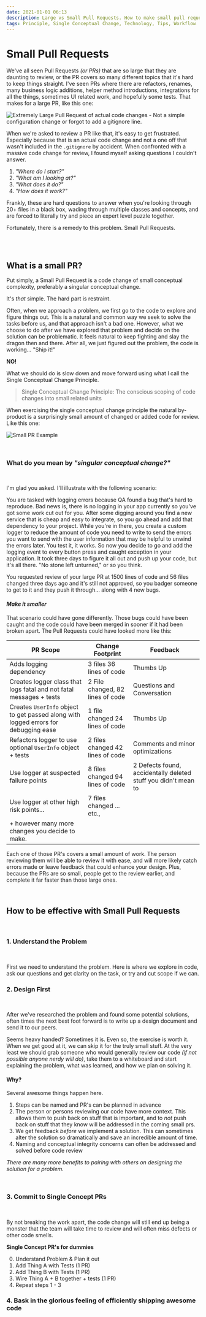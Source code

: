 ```yaml
---
date: 2021-01-01 06:13
description: Large vs Small Pull Requests. How to make small pull requests and the benefits. Work faster, find more bugs, write better code, be a better coworker.
tags: Principle, Single Conceptual Change, Technology, Tips, Workflow
---
```

# Small Pull Requests 

We've all seen Pull Requests _(or PRs)_ that are so large that they are daunting to review, or the PR covers so many different topics that it's hard to keep things straight. I've seen PRs where there are refactors, renames, many business logic additions, helper method introductions, integrations for all the things, sometimes UI related work, and hopefully some tests. That makes for a large PR, like this one:


![Extremely Large Pull Request of actual code changes - Not a simple configuration change or forgot to add a gitignore line.](../../images/largePR.png)

When we're asked to review a PR like that, it's easy to get frustrated. Especially because that is an actual code change and not a one off that wasn't included in the `.gitignore` by accident. When confronted with a massive code change for review, I found myself asking questions I couldn't answer.

1. _"Where do I start?"_
1. _"What am I looking at?"_
1. _"What does it do?"_
1. _"How does it work?"_

Frankly, these are hard questions to answer when you're looking through 20+ files in a black box, wading through multiple classes and concepts, and are forced to literally try and piece an expert level puzzle together. 

Fortunately, there is a remedy to this problem. Small Pull Requests. 

<br/>
<br/>

## What is a small PR?

Put simply, a Small Pull Request is a code change of small conceptual complexity, preferably a singular conceptual change.

It's _that_ simple. The hard part is restraint. 

Often, when we approach a problem, we first go to the code to explore and figure things out. This is a natural and common way we seek to solve the tasks before us, and that approach isn't a bad one. However, what we choose to do after we have explored that problem and decide on the solution can be problematic. It feels natural to keep fighting and slay the dragon then and there. After all, we just figured out the problem, the code is working... "Ship it!" 

**NO!**

What we should do is slow down and move forward using what I call the Single Conceptual Change Principle.

> Single Conceptual Change Principle: The conscious scoping of code changes into small related units

When exercising the single conceptual change principle the natural by-product is a surprisingly small amount of changed or added code for review. Like this one:

![Small PR Example](../../images/smallPR.png)

<br/>

### What do you mean by _"singular conceptual change?"_

<br/>

I'm glad you asked. I'll illustrate with the following scenario: 

You are tasked with logging errors because QA found a bug that's hard to reproduce. Bad news is, there is no logging in your app currently so you've got some work cut out for you. After some digging around you find a new service that is cheap and easy to integrate, so you go ahead and add that dependency to your project. While you're in there, you create a custom logger to reduce the amount of code you need to write to send the errors you want to send with the user information that may be helpful to unwind the errors later. You test it, it works. So now you decide to go and add the logging event to every button press and caught exception in your application. It took three days to figure it all out and push up your code, but it's all there. "No stone left unturned," or so you think.

You requested review of your large PR at 1500 lines of code and 56 files changed three days ago and it's still not approved, so you badger someone to get to it and they push it through... along with 4 new bugs.

#### _Make it smaller_


That scenario could have gone differently. Those bugs could have been caught and the code could have been merged in sooner if it had been broken apart. The Pull Requests could have looked more like this:

| **PR Scope** | **Change Footprint** | **Feedback** |
|--------|---------|-----------|
| Adds logging dependency | 3 files 36 lines of code | Thumbs Up |
| Creates logger class that logs fatal and not fatal messages + tests | 2 File changed, 82 lines of code | Questions and Conversation |
| Creates `UserInfo` object to get passed along with logged errors for debugging ease | 1 file changed 24 lines of code| Thumbs Up |
| Refactors logger to use optional `UserInfo` object + tests | 2 files changed 42 lines of code | Comments and minor optimizations |
| Use logger at suspected failure points | 8 files changed 94 lines of code | 2 Defects found, accidentally deleted stuff you didn't mean to | 
| Use logger at other high risk points... | 7 files changed ... etc., ||
| + however many more changes you decide to make. |||

Each one of those PR's covers a small amount of work. The person reviewing them will be able to review it with ease, and will more likely catch errors made or leave feedback that could enhance your design. Plus, because the PRs are so small, people get to the review earlier, and complete it far faster than those large ones.

<br/>

## How to be effective with Small Pull Requests
<br/>

### 1. Understand the Problem

<br/>

First we need to understand the problem. Here is where we explore in code, ask our questions and get clarity on the task, or try and cut scope if we can. 
<br/>

### 2. Design First
<br/>

After we've researched the problem and found some potential solutions, often times the next best foot forward is to write up a design document and send it to our peers. 

Seems heavy handed? Sometimes it is. Even so, the exercise is worth it. When we get good at it, we can skip it for the truly small stuff. At the very least we should grab someone who would generally review our code _(if not possible anyone nerdy will do)_, take them to a whiteboard and start explaining the problem, what was learned, and how we plan on solving it.

#### Why?

Several awesome things happen here. 

1. Steps can be named and PR's can be planned in advance
2. The person or persons reviewing our code have more context. This allows them to push back on stuff that is important, and to _not_ push back on stuff that they know will be addressed in the coming small prs.
3. We get feedback _before_ we implement a solution. This can sometimes alter the solution so dramatically and save an incredible amount of time. 
4. Naming and conceptual integrity concerns can often be addressed and solved before code review

_There are many more benefits to pairing with others on designing the solution for a problem._ 

<br/>

### 3. Commit to Single Concept PRs
<br/>

By not breaking the work apart, the code change will still end up being a monster that the team will take time to review and will often miss defects or other code smells. 
<br/>

**Single Concept PR's for dummies**

0. Understand Problem & Plan it out
1. Add Thing A with Tests (1 PR)
1. Add Thing B with Tests (1 PR)
1. Wire Thing A + B together + tests (1 PR)
1. Repeat steps 1 - 3 

### 4. Bask in the glorious feeling of efficiently shipping awesome code
